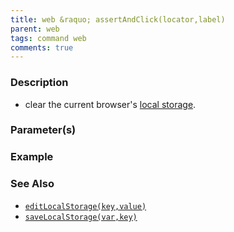```yaml
---
title: web &raquo; assertAndClick(locator,label)
parent: web
tags: command web
comments: true
---
```


### Description

*   clear the current browser's [local storage](https://en.wikipedia.org/wiki/Web_storage#Local_and_session_storage).

### Parameter(s)

### Example

### See Also

*   [`editLocalStorage(key,value)`](editLocalStorage(key,value).html)
*   [`saveLocalStorage(var,key)`](saveLocalStorage(var,key).html)